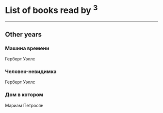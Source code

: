# List of books read by [](https://my.mail.ru/mail/bytyavka94/)<sup>3</sup>
---

## Other years

### Машина времени
Герберт Уэллс


### Человек-невидимка
Герберт Уэллс


### Дом в котором
Мариам Петросян



